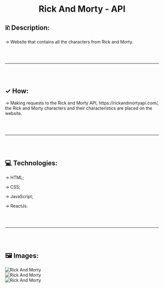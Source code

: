 <h1 align="center">
  Rick And Morty - API
</h1>

<h2>
  🗈 Description:
</h2>
<p>
  → Website that contains all the characters from Rick and Morty.
</P>

<br>
<br>
<hr>
<br>
<br>


<h2>
  ✓ How:
</h2>
<p>
  → Making requests to the Rick and Morty API, https://rickandmortyapi.com/, the Rick and Morty characters and their characteristics are placed on the website.
</P>

<br>
<br>
<hr>
<br>
<br>

<h2>
  💻 Technologies:
</h2>
<p>
  → HTML;
</P>
<p>
  → CSS;
</P>
<p>
  → JavaScript;
</P>
<p>
  → ReactJs.
</P>

<br>
<br>
<hr>
<br>
<br>


<h2>
  🖼 Images:
</h2>

<img src="https://user-images.githubusercontent.com/83621438/162592771-f1b1c2be-467a-4f78-9000-c7e80b655a91.png" alt="Rick And Morty">
<br>
<img src="https://user-images.githubusercontent.com/83621438/162592787-8813f482-7bbb-4d8c-a329-ff5d257cc3ac.png" alt="Rick And Morty">
<br>
<img src="https://user-images.githubusercontent.com/83621438/162592789-fa2d3a90-0a48-45d3-b489-0abfb5ba9143.png" alt="Rick And Morty">
